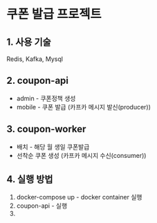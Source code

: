 # 쿠폰 발급 프로젝트 

## 1. 사용 기술 
Redis, Kafka, Mysql

## 2. coupon-api 
* admin - 쿠폰정책 생성
* mobile - 쿠폰 발급 (카프카 메시지 발신(producer)) 

## 3. coupon-worker 
* 배치 - 해당 월 생일 쿠폰발급
* 선착순 쿠폰 생성 (카프카 메시지 수신(consumer)) 


## 4. 실행  방법 

1. docker-compose up - docker container 실행
2. coupon-api - 실행
3. 
